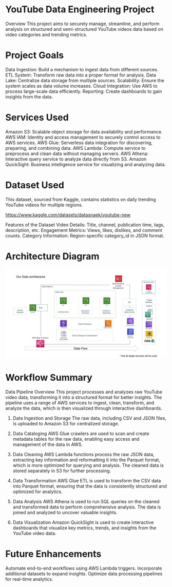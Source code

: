 # YouTube Data Engineering Project
Overview
This project aims to securely manage, streamline, and perform analysis on structured and semi-structured YouTube videos data based on video categories and trending metrics.

# Project Goals
Data Ingestion: Build a mechanism to ingest data from different sources.
ETL System: Transform raw data into a proper format for analysis.
Data Lake: Centralize data storage from multiple sources.
Scalability: Ensure the system scales as data volume increases.
Cloud Integration: Use AWS to process large-scale data efficiently.
Reporting: Create dashboards to gain insights from the data.

# Services Used
Amazon S3: Scalable object storage for data availability and performance.
AWS IAM: Identity and access management to securely control access to AWS services.
AWS Glue: Serverless data integration for discovering, preparing, and combining data.
AWS Lambda: Compute service to preprocess and clean data without managing servers.
AWS Athena: Interactive query service to analyze data directly from S3.
Amazon QuickSight: Business intelligence service for visualizing and analyzing data.

# Dataset Used
This dataset, sourced from Kaggle, contains statistics on daily trending YouTube videos for multiple regions.

https://www.kaggle.com/datasets/datasnaek/youtube-new

Features of the Dataset
Video Details: Title, channel, publication time, tags, description, etc.
Engagement Metrics: Views, likes, dislikes, and comment counts.
Category Information: Region-specific category_id in JSON format.

# Architecture Diagram
![Architecture Diagram](./architecture.jpeg)

# Workflow Summary

Data Pipeline Overview
This project processes and analyzes raw YouTube video data, transforming it into a structured format for better insights. The pipeline uses a range of AWS services to ingest, clean, transform, and analyze the data, which is then visualized through interactive dashboards.

1. Data Ingestion and Storage
The raw data, including CSV and JSON files, is uploaded to Amazon S3 for centralized storage.

2. Data Cataloging
AWS Glue crawlers are used to scan and create metadata tables for the raw data, enabling easy access and management of the data in AWS.
3. Data Cleaning
AWS Lambda functions process the raw JSON data, extracting key information and reformatting it into the Parquet format, which is more optimized for querying and analysis.
The cleaned data is stored separately in S3 for further processing.
4. Data Transformation
AWS Glue ETL is used to transform the CSV data into Parquet format, ensuring that the data is consistently structured and optimized for analytics.
5. Data Analysis
AWS Athena is used to run SQL queries on the cleaned and transformed data to perform comprehensive analysis. The data is joined and analyzed to uncover valuable insights.
6. Data Visualization
Amazon QuickSight is used to create interactive dashboards that visualize key metrics, trends, and insights from the YouTube video data.

# Future Enhancements
Automate end-to-end workflows using AWS Lambda triggers.
Incorporate additional datasets to expand insights.
Optimize data processing pipelines for real-time analytics.
